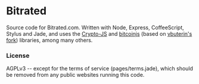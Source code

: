 # Bitrated

Source code for Bitrated.com. Written with Node, Express, CoffeeScript, Stylus and Jade,
and uses the [Crypto-JS](https://code.google.com/p/crypto-js/)
and [bitcoinjs](http://bitcoinjs.org/) (based on [vbuterin's fork](https://github.com/vbuterin/bitcoinjs-lib))
libraries, among many others.

### License
AGPLv3 -- except for the terms of service (pages/terms.jade),
which should be removed from any public websites running this code.
